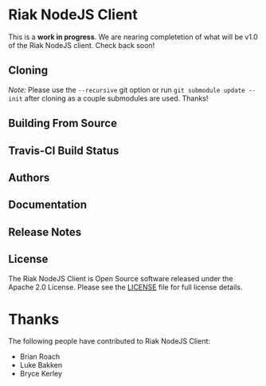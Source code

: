 Riak NodeJS Client
==================

This is a **work in progress**. We are nearing completetion of what will be v1.0 of the Riak NodeJS client. 
Check back soon!

Cloning
-------

*Note:* Please use the `--recursive` git option or run `git submodule update --init` after cloning as a couple submodules are used. Thanks!

Building From Source
----------------------

Travis-CI Build Status
----------------------

Authors
-------

Documentation
-------------

Release Notes
-------------

License
-------

The Riak NodeJS Client is Open Source software released under the Apache 2.0 License. Please see the [LICENSE](LICENSE) file for full license details.

Thanks
======

The following people have contributed to Riak NodeJS Client:

* Brian Roach
* Luke Bakken
* Bryce Kerley

